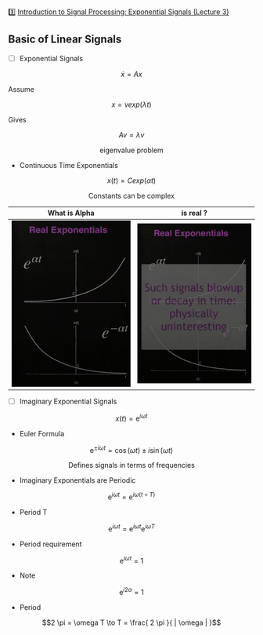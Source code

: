 :three: [Introduction to Signal Processing: Exponential Signals (Lecture 3)](https://youtu.be/B6GPKiRHnsk)


## Basic of Linear Signals

- [ ] Exponential Signals

```math
\dot{x} = A x
```

Assume

```math
x = v exp(\lambda t)
```

Gives

```math
A v = \lambda v
```

```math
\text{ eigenvalue problem }
```

* Continuous Time Exponentials

```math
x(t) = C exp(\alpha t)
```

```math
\text{ Constants can be complex }
```

| What is Alpha | is real ?  |
|-------------------------------|------------------------------------------------|
| <img src=images/exponential-sequence.png width='' height='' > </img> | <img src=images/exponential-sequence-blow.png width='' height='' > </img>  |

- [ ] Imaginary Exponential Signals

```math
x(t) = \mathrm{e}^{i \omega t}
```

* Euler Formula

```math
\mathrm{e}^{\pm i \omega t} = \cos ( \omega t ) \pm i \sin ( \omega t )
```

```math
\text { Defines signals in terms of frequencies }
```

* Imaginary Exponentials are Periodic

```math
\mathrm{e}^{ i \omega t} = \mathrm{e}^{ i \omega ( t + T ) }
```

- Period T

```math
\mathrm{e}^{ i \omega t} = \mathrm{e}^{ i \omega t } \mathrm{e}^{ i \omega T }
```

* Period requirement

```math
\mathrm{e}^{ i \omega t} = 1
```

- Note 

```math
\mathrm{e}^{ i 2 \alpha } = 1
```

- Period

```math
2 \pi = \omega T \to T = \frac{ 2 \pi }{ | \omega | }
```

